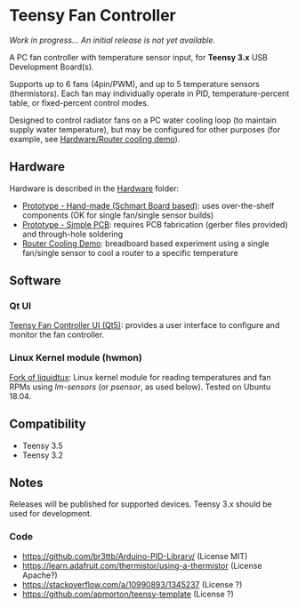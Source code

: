 # Teensy Fan Controller

*Work in progress... An initial release is not yet available.*

A PC fan controller with temperature sensor input, for **Teensy 3.x** USB Development Board(s).

Supports up to 6 fans (4pin/PWM), and up to 5 temperature sensors (thermistors). Each fan may individually operate in PID, temperature-percent table, or fixed-percent control modes.

Designed to control radiator fans on a PC water cooling loop (to maintain supply water temperature), but may be configured for other purposes (for example, see [Hardware/Router cooling demo][2]).


## Hardware

Hardware is described in the [Hardware][5] folder:

* [Prototype - Hand-made (Schmart Board based)][3]: uses over-the-shelf components (OK for single fan/single sensor builds)
* [Prototype - Simple PCB][4]: requires PCB fabrication (gerber files provided) and through-hole soldering
* [Router Cooling Demo][2]: breadboard based experiment using a single fan/single sensor to cool a router to a specific temperature


## Software

### Qt UI

[Teensy Fan Controller UI (Qt5)](https://github.com/mstrthealias/TFC-ui): provides a user interface to configure and monitor the fan controller.

### Linux Kernel module (hwmon)

[Fork of liquidtux](https://github.com/mstrthealias/liquidtux): Linux kernel module for reading temperatures and fan RPMs using *lm-sensors* (or *psensor*, as used below).  Tested on Ubuntu 18.04.


## Compatibility

- Teensy 3.5
- Teensy 3.2


## Notes

Releases will be published for supported devices. Teensy 3.x should be used for development.


### Code
- https://github.com/br3ttb/Arduino-PID-Library/ (License MIT)
- https://learn.adafruit.com/thermistor/using-a-thermistor (License Apache?)
- https://stackoverflow.com/a/10990893/1345237 (License ?)
- https://github.com/apmorton/teensy-template (License ?)




[2]: Hardware/Router%20cooling%20demo/
[3]: Hardware/Schmart%20Board/
[4]: Hardware/Simple/
[5]: Hardware/
